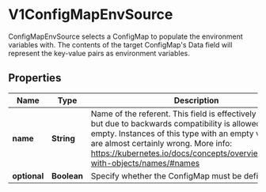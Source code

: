 

# V1ConfigMapEnvSource

ConfigMapEnvSource selects a ConfigMap to populate the environment variables with.  The contents of the target ConfigMap's Data field will represent the key-value pairs as environment variables.
## Properties

Name | Type | Description | Notes
------------ | ------------- | ------------- | -------------
**name** | **String** | Name of the referent. This field is effectively required, but due to backwards compatibility is allowed to be empty. Instances of this type with an empty value here are almost certainly wrong. More info: https://kubernetes.io/docs/concepts/overview/working-with-objects/names/#names |  [optional]
**optional** | **Boolean** | Specify whether the ConfigMap must be defined |  [optional]



